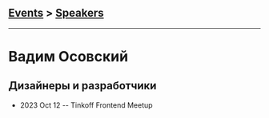## [Events](../README.md) > [Speakers](../speakers.md)
---

# Вадим Осовский

## Дизайнеры и разработчики
- 2023 Oct 12 -- Tinkoff Frontend Meetup    
